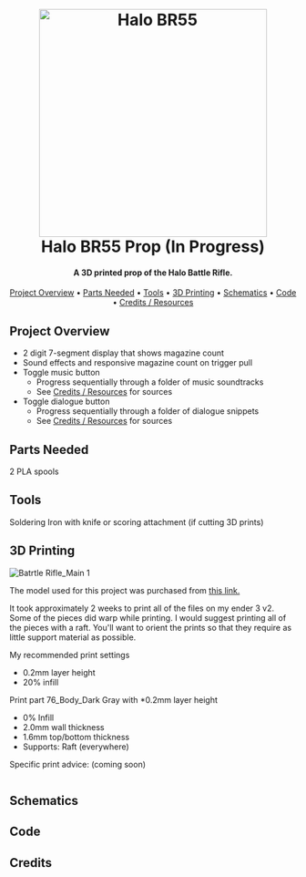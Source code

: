 
<h1 align="center">
  <br>
  <img src="https://github.com/user-attachments/assets/ef9d3ab1-fa8c-4b03-8b16-f6543722e2e7" alt="Halo BR55" width="400">
  <br>
  Halo BR55 Prop (In Progress)
  <br>
</h1>

<h4 align="center">A 3D printed prop of the Halo Battle Rifle.</h4>

<p align="center">
  <a href="#project-overview">Project Overview</a> •
  <a href="#parts">Parts Needed</a> •
  <a href="#tools">Tools</a> •
  <a href="#3d-printing">3D Printing</a> •
  <a href="#Schematics">Schematics</a> •
  <a href="#code">Code</a> •
  <a href="#credits-resources">Credits / Resources</a>
</p>

## Project Overview

* 2 digit 7-segment display that shows magazine count
* Sound effects and responsive magazine count on trigger pull
* Toggle music button
  - Progress sequentially through a folder of music soundtracks
  - See <a href="#credits-resources">Credits / Resources</a> for sources
* Toggle dialogue button
  - Progress sequentially through a folder of dialogue snippets
  - See <a href="#credits-resources">Credits / Resources</a> for sources
 
## Parts Needed

2 PLA spools 

## Tools

Soldering Iron with knife or scoring attachment (if cutting 3D prints)

## 3D Printing

![Batrtle Rifle_Main 1](https://github.com/user-attachments/assets/b23ef502-af31-4bf9-8a4a-9b81eee6aca8)

The model used for this project was purchased from <a href="https://www.etsy.com/listing/1596579158/br55-cannon-halo-printable-3d-model-stl?ga_order=most_relevant&ga_search_type=all&ga_view_type=gallery&ga_search_query=halo+br55&ref=sr_gallery-1-1&dd=1&content_source=9b0ec927c30374885e1954304b22e7a859dce2e9%253A1596579158&search_preloaded_img=1&organic_search_click=1">this link.</a>

It took approximately 2 weeks to print all of the files on my ender 3 v2. Some of the pieces did warp while printing. I would suggest printing all of the pieces with a raft. You'll want to orient the prints so that they require as little support material as possible. 

My recommended print settings 
* 0.2mm layer height
* 20% infill

Print part 76_Body_Dark Gray with
*0.2mm layer height
* 0% Infill
* 2.0mm wall thickness
* 1.6mm top/bottom thickness
* Supports: Raft (everywhere)

Specific print advice:
(coming soon)

```bash

```




## Schematics



## Code



## Credits



